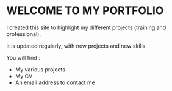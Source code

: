 # WELCOME TO MY PORTFOLIO
I created this site to highlight my different projects (training and professional).

It is updated regularly, with new projects and new skills.

You will find :

* My various projects
* My CV 
* An email address to contact me
